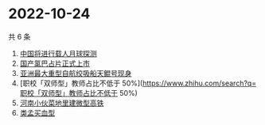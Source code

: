 # 2022-10-24

共 6 条

<!-- BEGIN ZHIHUSEARCH -->
<!-- 最后更新时间 Mon Oct 24 2022 04:29:30 GMT+0800 (China Standard Time) -->
1. [中国将进行载人月球探测](https://www.zhihu.com/search?q=中国将进行载人月球探测)
1. [国产氯巴占片正式上市](https://www.zhihu.com/search?q=国产氯巴占片正式上市)
1. [亚洲最大重型自航绞吸船天鲲号现身](https://www.zhihu.com/search?q=亚洲最大重型自航绞吸船天鲲号现身)
1. [职校「双师型」教师占比不低于 50%](https://www.zhihu.com/search?q=职校「双师型」教师占比不低于 50%)
1. [河南小伙菜地里建微型高铁](https://www.zhihu.com/search?q=河南小伙菜地里建微型高铁)
1. [类孟买血型](https://www.zhihu.com/search?q=类孟买血型)
<!-- END ZHIHUSEARCH -->
